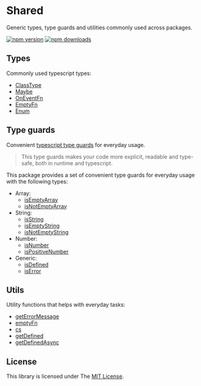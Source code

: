 # Shared

Generic types, type guards and utilities commonly used across packages.

[![npm version](https://badge.fury.io/js/%40rnw-community%2Fshared.svg)](https://badge.fury.io/js/%40rnw-community%2Fshared)
[![npm downloads](https://img.shields.io/npm/dm/%40rnw-community%2Fshared.svg)](https://www.npmjs.com/package/%40rnw-community%2Fshared)

## Types

Commonly used typescript types:

- [ClassType](src/type/class-type/class.type.md)
- [Maybe](src/type/maybe-type/maybe-type.md)
- [OnEventFn](src/type/on-event-fn-type/on-event-fn.type.md)
- [EmptyFn](src/type/empty-fn-type/empty-fn.type.md)
- [Enum](src/type/enum-type/enum-type.md)

## Type guards

Convenient [typescript type guards](https://www.typescriptlang.org/docs/handbook/2/narrowing.html#using-type-predicates) for everyday usage.

> This type guards makes your code more explicit, readable and type-safe, both in runtime and typescript.

This package provides a set of convenient type guards for everyday usage with the following types:

- Array:
  - [isEmptyArray](src/type-guard/array/is-empty-array/is-empty-array.md)
  - [isNotEmptyArray](src/type-guard/array/is-not-empty-array/is-not-empty-array.md)
- String:
  - [isString](src/type-guard/string/is-string/is-string.md)
  - [isEmptyString](src/type-guard/string/is-empty-string/is-empty-string.md)
  - [isNotEmptyString](src/type-guard/string/is-not-empty-string/is-not-empty-string.md)
- Number:
  - [isNumber](src/type-guard/number/is-number/is-number.md)
  - [isPositiveNumber](src/type-guard/number/is-positive-number/is-positive-number.md)
- Generic:
  - [isDefined](src/type-guard/generic/is-defined/is-defined.md)
  - [isError](src/type-guard/generic/is-error/is-error.md)

## Utils

Utility functions that helps with everyday tasks:
- [getErrorMessage](src/util/get-error-message/get-error-message.md)
- [emptyFn](src/util/empty-fn/empty-fn.md)
- [cs](src/util/cs/cs.md)
- [getDefined](src/util/get-defined/get-defined.md)
- [getDefinedAsync](src/util/get-defined-async/get-defined-async.md)

## License

This library is licensed under The [MIT License](./LICENSE.md).
